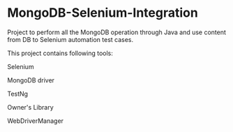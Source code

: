 # MongoDB-Selenium-Integration
Project to perform all the MongoDB operation through Java and use content from DB to Selenium automation test cases.

This project contains following tools:

Selenium

MongoDB driver

TestNg

Owner's Library

WebDriverManager
